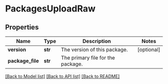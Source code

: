 # PackagesUploadRaw

## Properties
Name | Type | Description | Notes
------------ | ------------- | ------------- | -------------
**version** | **str** | The version of this package. | [optional] 
**package_file** | **str** | The primary file for the package. | 

[[Back to Model list]](../README.md#documentation-for-models) [[Back to API list]](../README.md#documentation-for-api-endpoints) [[Back to README]](../README.md)


